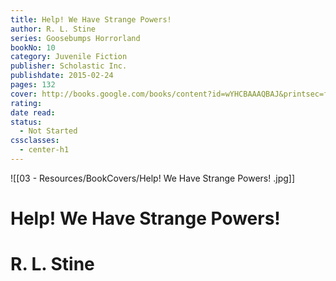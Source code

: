 ```yaml
---
title: Help! We Have Strange Powers!
author: R. L. Stine
series: Goosebumps Horrorland
bookNo: 10
category: Juvenile Fiction
publisher: Scholastic Inc.
publishdate: 2015-02-24
pages: 132
cover: http://books.google.com/books/content?id=wYHCBAAAQBAJ&printsec=frontcover&img=1&zoom=1&edge=curl&source=gbs_api
rating: 
date read: 
status:
  - Not Started
cssclasses:
  - center-h1
---
```

![[03 - Resources/BookCovers/Help! We Have Strange Powers! .jpg]]
# Help! We Have Strange Powers!
# R. L. Stine